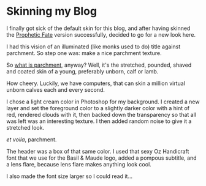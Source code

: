 # Skinning my Blog

I finally got sick of the default skin for this blog, and after having skinned the [Prophetic Fate](http://fate.westkarana.com) version successfully, decided to go for a new look here.

I had this vision of an illuminated (like monks used to do) title against parchment. So step one was: make a nice parchment texture.

So [what is parchment](http://www.sca.org.au/scribe/articles/parchment.htm), anyway? Well, it's the stretched, pounded, shaved and coated skin of a young, preferably unborn, calf or lamb.

How cheery. Luckily, we have computers, that can skin a million virtual unborn calves each and every second.

I chose a light cream color in Photoshop for my background. I created a new layer and set the foreground color to a slightly darker color with a hint of red, rendered clouds with it, then backed down the transparency so that all was left was an interesting texture. I then added random noise to give it a stretched look.

*et voila*, parchment.

The header was a box of that same color. I used that sexy Oz Handicraft font that we use for the Basil & Maude logo, added a pompous subtitle, and a lens flare, because lens flare makes anything look cool.

I also made the font size larger so I could read it...
